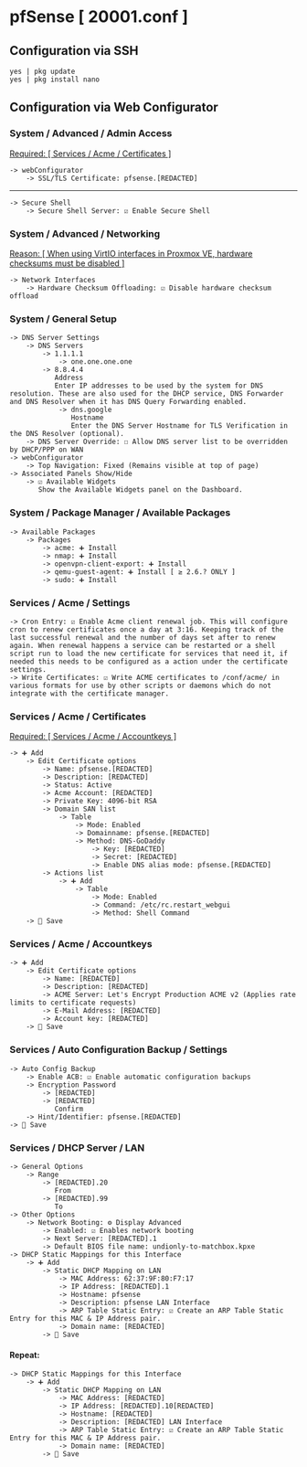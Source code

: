 # pfSense [ 20001.conf ]

## Configuration via SSH
```
yes | pkg update
yes | pkg install nano
```

## Configuration via Web Configurator

### System / Advanced / Admin Access
[Required: [ Services / Acme / Certificates ]](#services--acme--certificates)
```
-> webConfigurator
    -> SSL/TLS Certificate: pfsense.[REDACTED]
```
---
```
-> Secure Shell
    -> Secure Shell Server: ☑ Enable Secure Shell
```

### System / Advanced / Networking
[Reason: [ When using VirtIO interfaces in Proxmox VE, hardware checksums must be disabled ]](https://docs.netgate.com/pfsense/en/latest/recipes/virtualize-proxmox-ve.html#disable-hardware-checksums-with-proxmox-ve-virtio)
```
-> Network Interfaces
    -> Hardware Checksum Offloading: ☑ Disable hardware checksum offload
```

### System / General Setup
```
-> DNS Server Settings
    -> DNS Servers
        -> 1.1.1.1
            -> one.one.one.one
        -> 8.8.4.4
           Address
           Enter IP addresses to be used by the system for DNS resolution. These are also used for the DHCP service, DNS Forwarder and DNS Resolver when it has DNS Query Forwarding enabled.
            -> dns.google
               Hostname
               Enter the DNS Server Hostname for TLS Verification in the DNS Resolver (optional).
    -> DNS Server Override: ☐ Allow DNS server list to be overridden by DHCP/PPP on WAN
-> webConfigurator
    -> Top Navigation: Fixed (Remains visible at top of page)
-> Associated Panels Show/Hide
    -> ☑ Available Widgets
       Show the Available Widgets panel on the Dashboard.
```

### System / Package Manager / Available Packages
```
-> Available Packages
    -> Packages
        -> acme: ➕ Install
        -> nmap: ➕ Install
        -> openvpn-client-export: ➕ Install
        -> qemu-guest-agent: ➕ Install [ ≥ 2.6.? ONLY ]
        -> sudo: ➕ Install
```

### Services / Acme / Settings
```
-> Cron Entry: ☑ Enable Acme client renewal job. This will configure cron to renew certificates once a day at 3:16. Keeping track of the last successful renewal and the number of days set after to renew again. When renewal happens a service can be restarted or a shell script run to load the new certificate for services that need it, if needed this needs to be configured as a action under the certificate settings.
-> Write Certificates: ☑ Write ACME certificates to /conf/acme/ in various formats for use by other scripts or daemons which do not integrate with the certificate manager.
```

### Services / Acme / Certificates
[Required: [ Services / Acme / Accountkeys ]](#services--acme--accountkeys)
```
-> ➕ Add
    -> Edit Certificate options
        -> Name: pfsense.[REDACTED]
        -> Description: [REDACTED]
        -> Status: Active
        -> Acme Account: [REDACTED]
        -> Private Key: 4096-bit RSA
        -> Domain SAN list
            -> Table
                -> Mode: Enabled
                -> Domainname: pfsense.[REDACTED]
                -> Method: DNS-GoDaddy
                    -> Key: [REDACTED]
                    -> Secret: [REDACTED]
                    -> Enable DNS alias mode: pfsense.[REDACTED]
        -> Actions list
            -> ➕ Add
                -> Table
                    -> Mode: Enabled
                    -> Command: /etc/rc.restart_webgui
                    -> Method: Shell Command
    -> 💾 Save
```

### Services / Acme / Accountkeys
```
-> ➕ Add
    -> Edit Certificate options
        -> Name: [REDACTED]
        -> Description: [REDACTED]
        -> ACME Server: Let's Encrypt Production ACME v2 (Applies rate limits to certificate requests)
        -> E-Mail Address: [REDACTED]
        -> Account key: [REDACTED]
    -> 💾 Save
```

### Services / Auto Configuration Backup / Settings
```
-> Auto Config Backup
    -> Enable ACB: ☑ Enable automatic configuration backups
    -> Encryption Password
        -> [REDACTED]
        -> [REDACTED]
           Confirm
    -> Hint/Identifier: pfsense.[REDACTED]
-> 💾 Save
```

### Services / DHCP Server / LAN
```
-> General Options
    -> Range
        -> [REDACTED].20
           From
        -> [REDACTED].99
           To
-> Other Options
    -> Network Booting: ⚙ Display Advanced
        -> Enabled: ☑ Enables network booting
        -> Next Server: [REDACTED].1
        -> Default BIOS file name: undionly-to-matchbox.kpxe
-> DHCP Static Mappings for this Interface    
    -> ➕ Add
        -> Static DHCP Mapping on LAN
            -> MAC Address: 62:37:9F:80:F7:17
            -> IP Address: [REDACTED].1
            -> Hostname: pfsense
            -> Description: pfsense LAN Interface
            -> ARP Table Static Entry: ☑ Create an ARP Table Static Entry for this MAC & IP Address pair.
            -> Domain name: [REDACTED]
        -> 💾 Save
```
#### Repeat:
```
-> DHCP Static Mappings for this Interface 
    -> ➕ Add
        -> Static DHCP Mapping on LAN
            -> MAC Address: [REDACTED]
            -> IP Address: [REDACTED].10[REDACTED]
            -> Hostname: [REDACTED]
            -> Description: [REDACTED] LAN Interface
            -> ARP Table Static Entry: ☑ Create an ARP Table Static Entry for this MAC & IP Address pair.
            -> Domain name: [REDACTED]
        -> 💾 Save
```
